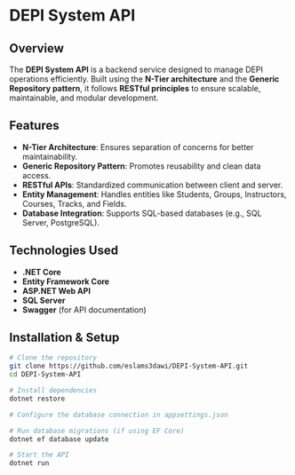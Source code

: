 # DEPI System API

## Overview
The **DEPI System API** is a backend service designed to manage DEPI operations efficiently. Built using the **N-Tier architecture** and the **Generic Repository pattern**, it follows **RESTful principles** to ensure scalable, maintainable, and modular development.

## Features
- **N-Tier Architecture**: Ensures separation of concerns for better maintainability.
- **Generic Repository Pattern**: Promotes reusability and clean data access.
- **RESTful APIs**: Standardized communication between client and server.
- **Entity Management**: Handles entities like Students, Groups, Instructors, Courses, Tracks, and Fields.
- **Database Integration**: Supports SQL-based databases (e.g., SQL Server, PostgreSQL).

## Technologies Used
- **.NET Core**
- **Entity Framework Core**
- **ASP.NET Web API**
- **SQL Server**
- **Swagger** (for API documentation)

## Installation & Setup
```sh
# Clone the repository
git clone https://github.com/eslams3dawi/DEPI-System-API.git
cd DEPI-System-API

# Install dependencies
dotnet restore

# Configure the database connection in appsettings.json

# Run database migrations (if using EF Core)
dotnet ef database update

# Start the API
dotnet run
```
